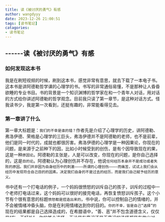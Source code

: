 ```yaml
---
title: 读《被讨厌的勇气》有感
author: wangdyyy
date: 2023-12-26 21:00:51
tags: [读书笔记]
catagories: 
- 读书笔记
---
```


##    ------读《被讨厌的勇气》有感

### 如何发现这本书
我是在刷短视频的时候，刷到这本书，感觉非常有意思，就去下载了一本电子书。这本书是讲阿德勒哲学课的心理学的书。书写的非常通俗易懂，不是那种让人昏昏欲睡的专业书目。书的背景是一个知识渊博的哲学家在和一个青年人对话，用对话的方式给你讲述阿德勒的哲学观念。目前我只读了第一章节，是这种对话方式。怪我读书少，我是第一次看到，还挺有趣的，非常能看得见去。

### 第一章讲了什么
第一章大标题是：`我们的不幸是谁的错？`作者先是介绍了心理学的历史，讲阿德勒、弗洛伊德、荣格是心理学的三巨头，弗洛伊德并不是阿德勒的老师，也不是前辈，他们是同一时代的，成就也都很厉害。弗洛伊德的心理学是一种因果论，你现在的问题，是来源于之前种下的因，比如小时候受到的创伤，是有个因导致现在的果，这是一种`原因论`。阿德勒的主张是，人是可以改变，你现在的问题，是你自己选择的，这是`目的论`。阿德勒认为心理创伤并不存在，他说`任何经历本身并不是成功或者失败的原因。我们并非因为自身经历中的刺激————所谓的心理创伤————而痛苦，试试上我们会从经历中发现符合自己目的的因素。决定我们自身的不是过去的经历，而是我们自己赋予经历的意义。`

书中还有一个打电话的例子，一个妈妈很愤怒的训斥自己的孩子，训斥的过程中一个老师打电话过来，这个妈妈可以很好的接完电话，再恢复愤怒训斥孩子。这个小节有个很有意思的标题`愤怒都是捏造出来的`，书中说，你可以控制自己的情绪的，并不会被情绪冲昏头脑，你是在利用情绪达到你的目的。`你的不幸，皆是自己“选择”的`现在的结果都是自己选择造成的，在希腊语中，“善、恶”并不包含道德含义，仅仅是“有、无好处”。你的某个选择，无论是有意识还是无意识的选择都是在做出对你“有好处”的行为。所以你现在自己的处境都是自己的选择导致的。如果我们对现在的处境不满意，我们还常常会下定决心去不改变。做出改变是需要勇气的，`获得幸福的勇气`。比如我们不做某件事，我们总可以找出很多中理由，不去做，比如工作忙、、成家了、不再年轻···我们不去做，可能只是没有勇气，去承受失败，去承受别人的评价，不愿意接受那个不太优秀的自己。我们甚至不接纳自己到会幻想变成他人，如果我成为像**一样的人就好了。书中说到`我们只一味关注着“被给予了什么”。其实，我们应该把注意力放在“如何利用被给予的东西”这一点上`。我们的人生却决于当下，而不是我们不能改变的那些因素上，我们要思考“如何利用被给予的东西”，而不是如果我有什么什么就好了的幻想中。

### 思考
我看完第一章，真的大受震撼。我发现自己就是书中那种原因论的“患者”，有点什么事情，就把这个事情简单的怪到童年、原生家庭环境中。书中说的很有意思`决定我们自身的不是过去的经历，而是我们自己赋予经历的意义。`20°的水;20°的水是凉的。前者是事实，后者是感受。感受就是我们自己赋予经历的意义，童年的经历是事实，而这些经历赋予的意义却是我们自己赋予的。同样是农村的生活，有的人认为这段生活锻炼了他的意志，让他可以成就一番事业；而有的人认为没有得到丰厚的条件，导致他没有办法成就一番事业。自己工作了以后，确实失去了很多勇气，失去了改变生活的勇气。有什么事情也都往什么童年阴影上归因。弗洛伊德的那个`原因论`确实诱人，但是也容易陷入世界是注定的悲剧中。我们还是要发一下作为人的主观能动性，要把注意力放到如何打好自己现在手里的牌上。
